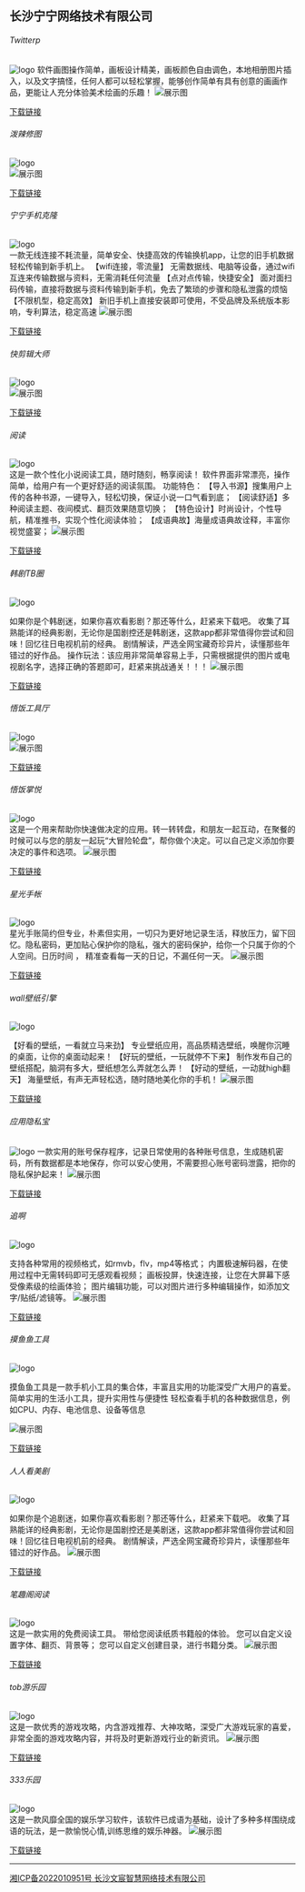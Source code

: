 ## 长沙宁宁网络技术有限公司


###### Twitterp

![logo](./logo1.png) 
软件画图操作简单，画板设计精美，画板颜色自由调色，本地相册图片插入，以及文字搞怪，任何人都可以轻松掌握，能够创作简单有具有创意的画画作品，更能让人充分体验美术绘画的乐趣！
![展示图](v1.png)


> 

[下载链接](https://pan.baidu.com/s/1FGW3MRJK0wHuv8pgQP0h1Q?pwd=kry6)


###### 泼辣修图

![logo](./logo2.png)    
![展示图](v2.png)


> 

[下载链接](https://pan.baidu.com/s/1FGW3MRJK0wHuv8pgQP0h1Q?pwd=kry6)




###### 宁宁手机克隆

![logo](./logo3.png)   
一款无线连接不耗流量，简单安全、快捷高效的传输换机app，让您的旧手机数据轻松传输到新手机上。
【wifi连接，零流量】
无需数据线、电脑等设备，通过wifi互连来传输数据与资料，无需消耗任何流量
【点对点传输，快捷安全】
面对面扫码传输，直接将数据与资料传输到新手机，免去了繁琐的步骤和隐私泄露的烦恼
【不限机型，稳定高效】
新旧手机上直接安装即可使用，不受品牌及系统版本影响，专利算法，稳定高速
![展示图](v3.png)


> 

[下载链接](https://pan.baidu.com/s/1FGW3MRJK0wHuv8pgQP0h1Q?pwd=kry6)



###### 快剪辑大师

![logo](./logo4.png)    
![展示图](v4.png)


> 

[下载链接](https://pan.baidu.com/s/1FGW3MRJK0wHuv8pgQP0h1Q?pwd=kry6)




###### 阅读

![logo](./logo5.png)  
这是一款个性化小说阅读工具，随时随刻，畅享阅读！ 软件界面非常漂亮，操作简单，给用户有一个更好舒适的阅读氛围。 功能特色： 【导入书源】搜集用户上传的各种书源，一键导入，轻松切换，保证小说一口气看到底； 【阅读舒适】多种阅读主题、夜间模式、翻页效果随意切换； 【特色设计】时尚设计，个性导航，精准推书，实现个性化阅读体验； 【成语典故】海量成语典故诠释，丰富你视觉盛宴；
![展示图](v5.png)


> 

[下载链接](https://pan.baidu.com/s/1FGW3MRJK0wHuv8pgQP0h1Q?pwd=kry6)



###### 韩剧TB圈

![logo](./logo6.png)    

如果你是个韩剧迷，如果你喜欢看影剧？那还等什么，赶紧来下载吧。 收集了耳熟能详的经典影剧，无论你是国剧控还是韩剧迷，这款app都非常值得你尝试和回味！回忆往日电视机前的经典。 剧情解读，严选全网宝藏奇珍异片，读懂那些年错过的好作品。 操作玩法：该应用非常简单容易上手，只需根据提供的图片或电视剧名字，选择正确的答题即可，赶紧来挑战通关！！！
![展示图](v6.png)


> 

[下载链接](https://pan.baidu.com/s/1FGW3MRJK0wHuv8pgQP0h1Q?pwd=kry6)


###### 悟饭工具厅

![logo](./logo7.png)    
![展示图](v7.png)


> 

[下载链接](https://pan.baidu.com/s/1FGW3MRJK0wHuv8pgQP0h1Q?pwd=kry6)




###### 悟饭掌悦

![logo](./logo8.png)   
这是一个用来帮助你快速做决定的应用。转一转转盘，和朋友一起互动，在聚餐的时候可以与您的朋友一起玩“大冒险轮盘”，帮你做个决定。可以自己定义添加你要决定的事件和选项。
![展示图](v8.png)


> 

[下载链接](https://pan.baidu.com/s/1FGW3MRJK0wHuv8pgQP0h1Q?pwd=kry6)



###### 星光手帐

![logo](./logo9.png)   
星光手账简约但专业，朴素但实用，一切只为更好地记录生活，释放压力，留下回忆。隐私密码，更加贴心保护你的隐私，强大的密码保护，给你一个只属于你的个人空间。日历时间 ， 精准查看每一天的日记，不漏任何一天。
![展示图](v9.png)


> 

[下载链接](https://pan.baidu.com/s/1FGW3MRJK0wHuv8pgQP0h1Q?pwd=kry6)



###### wall壁纸引擎

![logo](./logo10.png)  

【好看的壁纸，一看就立马来劲】 专业壁纸应用，高品质精选壁纸，唤醒你沉睡的桌面，让你的桌面动起来！ 【好玩的壁纸，一玩就停不下来】 制作发布自己的壁纸搭配，脑洞有多大，壁纸想怎么弄就怎么弄！ 【好动的壁纸，一动就high翻天】 海量壁纸，有声无声轻松选，随时随地美化你的手机！
![展示图](v10.png)


> 

[下载链接](https://pan.baidu.com/s/1FGW3MRJK0wHuv8pgQP0h1Q?pwd=kry6)





###### 应用隐私宝

![logo](./logo11.png) 
一款实用的账号保存程序，记录日常使用的各种账号信息，生成随机密码，所有数据都是本地保存，你可以安心使用，不需要担心账号密码泄露，把你的隐私保护起来！
![展示图](v11.png)


> 

[下载链接](https://pan.baidu.com/s/1FGW3MRJK0wHuv8pgQP0h1Q?pwd=kry6)



###### 追啊

![logo](./logo12.png) 

支持各种常用的视频格式，如rmvb，flv，mp4等格式； 内置极速解码器，在使用过程中无需转码即可无感观看视频； 画板投屏，快速连接，让您在大屏幕下感受像素级的绘画体验； 图片编辑功能，可以对图片进行多种编辑操作，如添加文字/贴纸/滤镜等。
![展示图](v12.png)


> 

[下载链接](https://pan.baidu.com/s/1FGW3MRJK0wHuv8pgQP0h1Q?pwd=kry6)



###### 摸鱼鱼工具

![logo](./logo13.png) 

摸鱼鱼工具是一款手机小工具的集合体，丰富且实用的功能深受广大用户的喜爱。 简单实用的生活小工具，提升实用性与便捷性 轻松查看手机的各种数据信息，例如CPU、内存、电池信息、设备等信息

![展示图](v13.png)


> 

[下载链接](https://pan.baidu.com/s/1FGW3MRJK0wHuv8pgQP0h1Q?pwd=kry6)








###### 人人看美剧

![logo](./logo14.png)   

如果你是个追剧迷，如果你喜欢看影剧？那还等什么，赶紧来下载吧。 收集了耳熟能详的经典影剧，无论你是国剧控还是美剧迷，这款app都非常值得你尝试和回味！回忆往日电视机前的经典。 剧情解读，严选全网宝藏奇珍异片，读懂那些年错过的好作品。
![展示图](v14.png)


> 

[下载链接](https://pan.baidu.com/s/1FGW3MRJK0wHuv8pgQP0h1Q?pwd=kry6)



###### 笔趣阁阅读

![logo](./logo15.png)   
这是一款实用的免费阅读工具。 带给您阅读纸质书籍般的体验。 您可以自定义设置字体、翻页、背景等； 您可以自定义创建目录，进行书籍分类。
![展示图](v15.png)


> 

[下载链接](https://pan.baidu.com/s/1FGW3MRJK0wHuv8pgQP0h1Q?pwd=kry6)




###### tob游乐园

![logo](./logo16.png)   
这是一款优秀的游戏攻略，内含游戏推荐、大神攻略，深受广大游戏玩家的喜爱，非常全面的游戏攻略内容，并将及时更新游戏行业的新资讯。
![展示图](v16.png)


> 

[下载链接](https://pan.baidu.com/s/1FGW3MRJK0wHuv8pgQP0h1Q?pwd=kry6)



###### 333乐园

![logo](./logo17.png)   
这是一款风靡全国的娱乐学习软件，该软件已成语为基础，设计了多种多样围绕成语的玩法，是一款愉悦心情,训练思维的娱乐神器。
![展示图](v17.png)


> 

[下载链接](https://pan.baidu.com/s/1FGW3MRJK0wHuv8pgQP0h1Q?pwd=kry6)









----





[湘ICP备2022010951号 长沙文宸智慧网络技术有限公司](http://beian.miit.gov.cn/) 
